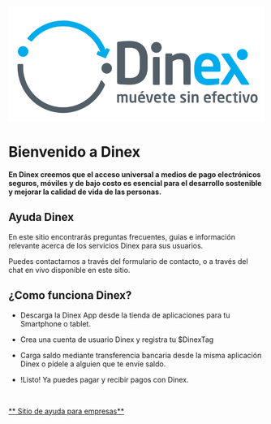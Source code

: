 <div class="row">
  <div class="col-md-6">
    <img src="../img/logo-dinex-full.svg"/>
  </div>
</div>

# Bienvenido a Dinex

**En Dinex creemos que el acceso universal a medios de pago electrónicos seguros, móviles y de bajo costo es esencial para el desarrollo sostenible y mejorar la calidad de vida de las personas.**

## Ayuda Dinex

En este sitio encontrarás preguntas frecuentes, guias e información relevante acerca de los servicios Dinex para sus usuarios.

Puedes contactarnos a través del formulario de contacto, o a través del chat en vivo disponible en este sitio.

## ¿Como funciona Dinex?   

- Descarga la Dinex App desde la tienda de aplicaciones para tu Smartphone o tablet.

- Crea una cuenta de usuario Dinex y registra tu $DinexTag

- Carga saldo mediante transferencia bancaria desde la misma aplicación Dinex o pídele a alguien que te envíe saldo.

- !Listo! Ya puedes pagar y recibir pagos con Dinex.  

<br>

[** Sitio de ayuda para empresas**](../empresas/)